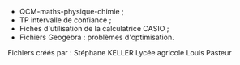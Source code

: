 - QCM-maths-physique-chimie ;
- TP intervalle de confiance ;
- Fiches d'utilisation de la calculatrice CASIO ;
- Fichiers Geogebra : problèmes d'optimisation.

Fichiers créés par :
Stéphane KELLER
Lycée agricole Louis Pasteur
